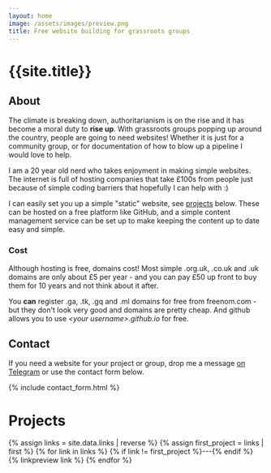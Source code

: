 ```yaml
---
layout: home
image: /assets/images/preview.png
title: Free website building for grassroots groups
---
```


# {{site.title}}

## About

The climate is breaking down, authoritarianism is on the rise and it has become a moral duty to **rise up**. With grassroots groups popping up around the country, people are going to need websites! Whether it is just for a community group, or for documentation
of how to blow up a pipeline I would love to help.

I am a 20 year old nerd who takes enjoyment in making simple websites.
The internet is full of hosting companies that take £100s from people
just because of simple coding barriers that hopefully I can help with :)

I can easily
set you up a simple "static" website, see [projects](#projects) below.
These can be hosted on a free platform like GitHub, and a simple content
management service can be set up to make keeping the content up to date easy
and simple.

### Cost

Although hosting is free, domains cost! Most simple .org.uk, .co.uk and .uk domains
are only about £5 per year - and you can pay £50 up front to buy them for 10 years and
not think about it after.

You **can** register .ga, .tk, .gq and .ml domains for free from freenom.com - but
they don't look very good and domains are pretty cheap. And github allows you to
use _\<your username\>.github.io_ for free.

## Contact

If you need a website for your project or group, drop me a message
[on Telegram](https://t.me/{{site.telegram}}/) or use the contact form below.

{% include contact_form.html %}

# Projects

{% assign links = site.data.links | reverse %}
{% assign first_project = links | first  %}
{% for link  in links %}
{% if link !=  first_project %}---{% endif %}
{% linkpreview link %}
{% endfor %}
